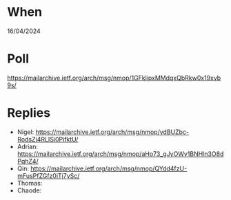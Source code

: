 # When

16/04/2024

# Poll

https://mailarchive.ietf.org/arch/msg/nmop/1GFklipxMMdqxQbRkw0x19xvb9s/

# Replies

* Nigel: https://mailarchive.ietf.org/arch/msg/nmop/ydBUZbc-RodsZj4RLISi0PifktU/
* Adrian: https://mailarchive.ietf.org/arch/msg/nmop/aHo73_gJyOWv1BNHln3O8dPqhZ4/
* Qin: https://mailarchive.ietf.org/arch/msg/nmop/QYdd4fzU-mFusPfZGfz0iTj7ySc/
* Thomas:
* Chaode: 
